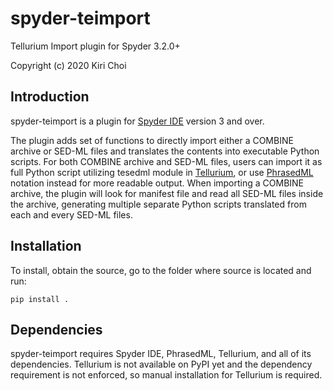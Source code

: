 # spyder-teimport
Tellurium Import plugin for Spyder 3.2.0+

Copyright (c) 2020 Kiri Choi

## Introduction
spyder-teimport is a plugin for [Spyder IDE](https://github.com/spyder-ide/spyder) version 3 and over. 

The plugin adds set of functions to directly import either a COMBINE archive or SED-ML files and translates the contents into executable Python scripts. 
For both COMBINE archive and SED-ML files, users can import it as full Python script utilizing tesedml module in [Tellurium](http://tellurium.analogmachine.org/), 
or use [PhrasedML](https://sourceforge.net/projects/phrasedml/) notation instead for more readable output.
When importing a COMBINE archive, the plugin will look for manifest file and read all SED-ML files inside the archive, generating multiple separate Python scripts translated from each and every SED-ML files.

## Installation
To install, obtain the source, go to the folder where source is located and run:

`pip install .`

## Dependencies
spyder-teimport requires Spyder IDE, PhrasedML, Tellurium, and all of its dependencies. Tellurium is not available on PyPI yet and the dependency requirement is not enforced, so manual installation for Tellurium is required.
